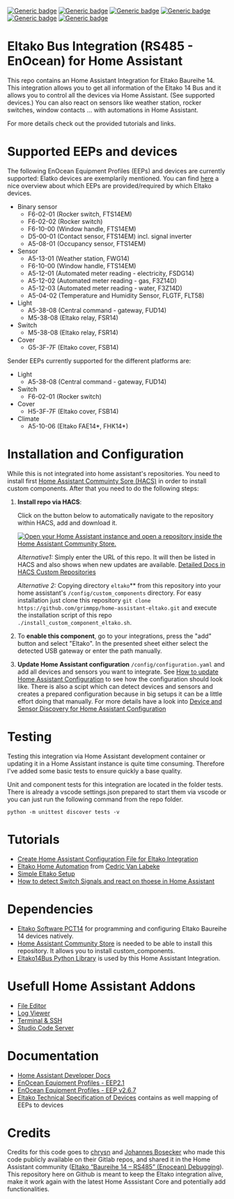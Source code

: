 [![Generic badge](https://img.shields.io/badge/HACS-Custom-3498db.svg)](https://github.com/hacs/integration)
[![Generic badge](https://img.shields.io/github/commit-activity/y/grimmpp/home-assistant-eltako.svg?style=flat&color=3498db)](https://github.com/grimmpp/home-assistant-eltako/commits/main)
[![Generic badge](https://img.shields.io/badge/Community-Forum-3498db.svg)](https://community.home-assistant.io/)
[![Generic badge](https://img.shields.io/badge/Community_Forum-Eltako_Integration_Debugging-3498db.svg)](https://community.home-assistant.io/t/eltako-baureihe-14-rs485-enocean-debugging/49712)
[![Generic badge](https://img.shields.io/badge/License-MIT-3498db.svg)](/LICENSE)
[![Generic badge](https://img.shields.io/badge/SUPPORT_THIS_PROJECT-Donate-27ae60.svg)](https://buymeacoffee.com/grimmpp)

# Eltako Bus Integration (RS485 - EnOcean) for Home Assistant

This repo contains an Home Assistant Integration for Eltako Baureihe 14. 
This integration allows you to get all information of the Eltako 14 Bus and it allows you to control all the devices via Home Assistant. (See supported devices.) You can also react on sensors like weather station, rocker switches, window contacts ... with automations in Home Assistant.

For more details check out the provided tutorials and links.

# Supported EEPs and devices

The following EnOcean Equipment Profiles (EEPs) and devices are currently supported:
Elatko devices are exemplarily mentioned. You can find [here](https://www.eltako.com/fileadmin/downloads/de/Gesamtkatalog/Eltako_Gesamtkatalog_KapT_low_res.pdf) a nice overview about which EEPs are provided/required by which Eltako devices.

* Binary sensor
  * F6-02-01 (Rocker switch, FTS14EM)
  * F6-02-02 (Rocker switch)
  * F6-10-00 (Window handle, FTS14EM)
  * D5-00-01 (Contact sensor, FTS14EM) incl. signal inverter
  * A5-08-01 (Occupancy sensor, FTS14EM)
* Sensor
  * A5-13-01 (Weather station, FWG14)
  * F6-10-00 (Window handle, FTS14EM)
  * A5-12-01 (Automated meter reading - electricity, FSDG14)
  * A5-12-02 (Automated meter reading - gas, F3Z14D)
  * A5-12-03 (Automated meter reading - water, F3Z14D)
  * A5-04-02 (Temperature and Humidity Sensor, FLGTF, FLT58)
* Light
  * A5-38-08 (Central command - gateway, FUD14)
  * M5-38-08 (Eltako relay, FSR14)
* Switch
  * M5-38-08 (Eltako relay, FSR14)
* Cover
  * G5-3F-7F (Eltako cover, FSB14)

Sender EEPs currently supported for the different platforms are:
* Light
  * A5-38-08 (Central command - gateway, FUD14)
* Switch
  * F6-02-01 (Rocker switch)
* Cover
  * H5-3F-7F (Eltako cover, FSB14)
* Climate
  * A5-10-06 (Eltako FAE14*, FHK14*)

# Installation and Configuration

While this is not integrated into home assistant's repositories. You need to install first [Home Assistant Commuinty Sore (HACS)](https://hacs.xyz/) in order to install custom components. After that you need to do the following steps:
1. **Install repo via HACS**: 
  
   Click on the button below to automatically navigate to the repository within HACS, add and download it.

   [![Open your Home Assistant instance and open a repository inside the Home Assistant Community Store.](https://my.home-assistant.io/badges/hacs_repository.svg)](https://my.home-assistant.io/redirect/hacs_repository/?owner=grimmpp&repository=home-assistant-eltako&category=integration)
   
   *Alternative1:* Simply enter the URL of this repo. It will then be listed in HACS and also shows when new updates are available. [Detailed Docs in HACS Custom Repositories](https://hacs.xyz/docs/faq/custom_repositories/)

   *Alternative 2:* Copying directory ``eltako``** from this repository into your home assistant's ``/config/custom_components`` directory.
   For easy installation just clone this repository ``git clone https://github.com/grimmpp/home-assistant-eltako.git`` and execute the installation script of this repo ``./install_custom_component_eltako.sh``. 
4. To **enable this component**, go to your integrations, press the "add" button and select "Eltako". In the presented sheet either select the detected USB gateway or enter the path manually.
5. **Update Home Assistant configuration** ``/config/configuration.yaml`` and add all devices and sensors you want to integrate. See [How to update Home Assistant Configuration](./tutorials/update_home_assistant_configuration.md) to see how the configuration should look like. 
There is also a scipt which can detect devices and sensors and creates a prepared configuration because in big setups it can be a little effort doing that manually. For more details have a look into [Device and Sensor Discovery for Home Assistant Configuration](./eltakodevice_discovery/)

# Testing

Testing this integration via Home Assistant development container or updating it in a Home Assistant instance is quite time consuming. Therefore I've added some basic tests to ensure quickly a base quality. 

Unit and component tests for this integration are located in the folder tests. There is already a vscode settings.json prepared to start them via vscode or you can just run the following command from the repo folder.

```
python -m unittest discover tests -v
```

# Tutorials
* [Create Home Assistant Configuration File for Eltako Integration](./eltakodevice_discovery/)
* [Eltako Home Automation](https://github.com/cvanlabe/Eltako-home-automation) from [Cedric Van Labeke](https://github.com/cvanlabe)
* [Simple Eltako Setup](./tutorials/simple_eltako_setup.md)
* [How to detect Switch Signals and react on thoese in Home Assistant](./tutorials/rocker_switch/readme.md)


# Dependencies
* [Eltako Software PCT14](https://www.eltako.com/en/software-pct14/) for programming and configuring Eltako Baureihe 14 devices natively.
* [Home Assistant Community Store](https://hacs.xyz/) is needed to be able to install this repository. It allows you to install custom_components.
* [Eltako14Bus Python Library](https://github.com/grimmpp/eltako14bus) is used by this Home Assistant Integration.


# Usefull Home Assistant Addons
* [File Editor](https://github.com/home-assistant/addons/tree/master/configurator)
* [Log Viewer](https://github.com/hassio-addons/addon-log-viewer)
* [Terminal & SSH](https://github.com/home-assistant/addons/tree/master/ssh)
* [Studio Code Server](https://github.com/hassio-addons/addon-vscode)


# Documentation
* [Home Assistant Developer Docs](https://developers.home-assistant.io/)
* [EnOcean Equipment Profiles - EEP2.1](https://www.trio2sys.fr/images/media/EnOcean_Equipment_Profiles_EEP2.1.pdf)
* [EnOcean Equipment Profiles - EEP v2.6.7](https://www.enocean-alliance.org/wp-content/uploads/2017/05/EnOcean_Equipment_Profiles_EEP_v2.6.7_public.pdf)
* [Eltako Technical Specification of Devices](https://www.eltako.com/fileadmin/downloads/de/Gesamtkatalog/Eltako_Gesamtkatalog_KapT_low_res.pdf) contains as well mapping of EEPs to devices


# Credits
Credits for this code goes to [chrysn](https://gitlab.com/chrysn) and [Johannes Bosecker](https://github.com/JBosecker) who made this code publicly available on their Gitlab repos, and shared it in the Home Assistant community ([Eltako “Baureihe 14 – RS485” (Enocean) Debugging](https://community.home-assistant.io/t/eltako-baureihe-14-rs485-enocean-debugging/49712)).  This repository here on Github is meant to keep the Eltako integration alive, make it work again with the latest Home Asssistant Core and potentially add functionalities.
